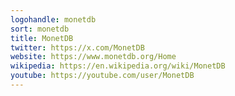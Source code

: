 ```yaml
---
logohandle: monetdb
sort: monetdb
title: MonetDB
twitter: https://x.com/MonetDB
website: https://www.monetdb.org/Home
wikipedia: https://en.wikipedia.org/wiki/MonetDB
youtube: https://youtube.com/user/MonetDB
---
```


